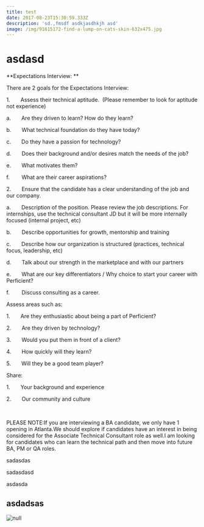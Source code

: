```yaml
---
title: test
date: 2017-08-23T15:30:59.333Z
description: 'sd.,fmsdf asdkjasdhkjh asd'
image: /img/91615172-find-a-lump-on-cats-skin-632x475.jpg
---
```

# asdasd

**Expectations
Interview: **

There are 2 goals for the Expectations Interview:  

1\.       Assess
their technical aptitude.  (Please
remember to look for aptitude not experience) 

a.       Are
they driven to learn? How do they learn? 

b.       What
technical foundation do they have today? 

c.       Do
they have a passion for technology?

d.       Does
their background and/or desires match the needs of the job? 

e.       What
motivates them?

f.       
What are their career aspirations?

2\.       Ensure
that the candidate has a clear understanding of the job and our company. 

a.       Description
of the position. Please review the job descriptions. For internships, use the
technical consultant JD but it will be more internally focused (internal
project, etc)

b.       Describe
opportunities for growth, mentorship and training

c.       Describe
how our organization is structured (practices, technical focus, leadership,
etc)

d.       Talk
about our strength in the marketplace and with our partners

e.       What
are our key differentiators / Why choice to start your career with Perficient?

f.       
Discuss consulting as a career.

Assess areas such as: 

1\.       Are
they enthusiastic about being a part of Perficient? 

2\.       Are
they driven by technology? 

3\.       Would
you put them in front of a client?

4\.       How
quickly will they learn?

5\.       Will
they be a good team player? 

Share: 

1\.       Your
background and experience

2\.       Our
community and culture

 

PLEASE
NOTE:If you are interviewing a BA
candidate, we only have 1 opening in Atlanta.We should explore if candidates have an interest in being considered for
the Associate Technical Consultant role as well.I am looking for candidates who can learn the
technical path and then move into future BA, PM or QA roles. 



>

sadasdas

sadasdasd

asdasda

## asdadsas

![null](/img/91615172-find-a-lump-on-cats-skin-632x475.jpg)
